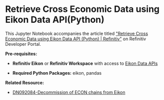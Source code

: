 # Retrieve Cross Economic Data using Eikon Data API(Python)

This Jupyter Notebook accompanies the article titled ["Retrieve Cross Economic Data using Eikon Data API (Python) | Refinitiv"](https://developers.refinitiv.com/en/article-catalog/article/retrieve-cross-economic-data-using-eikon-data-api-python) on Refinitiv Developer Portal.

**Pre-requisites:** 

- **Refinitiv Eikon** or **Refinitiv Workspace** with access to [Eikon Data APIs](https://developers.refinitiv.com/en/api-catalog/eikon/eikon-data-api)

- **Required Python Packages:** eikon, pandas

**Related Resource:**
- [DN092084-Decommission of ECON chains from Eikon](https://my.refinitiv.com/content/mytr/en/datanotification/DN092084.html)
